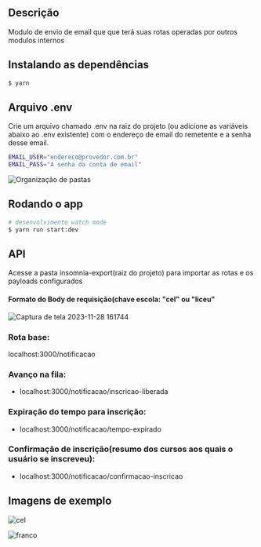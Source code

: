 ## Descrição

Modulo de envio de email que que terá suas rotas operadas por outros modulos internos

## Instalando as dependências

```bash
$ yarn
```

## Arquivo .env

Crie um arquivo chamado .env na raiz do projeto (ou adicione as variáveis abaixo ao .env existente) com o endereço de email do remetente e a senha desse email.

```bash
EMAIL_USER="endereco@provedor.com.br"
EMAIL_PASS="A senha da conta de email"
```

![Organização de pastas](https://github.com/Jorge-William/notificacao-via-email/assets/19416864/190c8e01-a993-4da8-8bff-651df88180ee)

## Rodando o app

```bash
# desenvolvimento watch mode
$ yarn run start:dev
```

## API

Acesse a pasta insomnia-export(raiz do projeto) para importar as rotas e os payloads configurados

#### Formato do Body de requisição(chave escola: "cel" ou "liceu"

![Captura de tela 2023-11-28 161744](https://github.com/Centro-Educacional-da-Lagoa/notificacao-via-email-atividades-extra/assets/19416864/4304ef50-68e0-48ff-bb5c-2cfe43d45a5c)


### Rota base:

localhost:3000/notificacao

### Avanço na fila:

- localhost:3000/notificacao/inscricao-liberada

### Expiração do tempo para inscrição:

- localhost:3000/notificacao/tempo-expirado

### Confirmação de inscrição(resumo dos cursos aos quais o usuário se inscreveu):

- localhost:3000/notificacao/confirmacao-inscricao


## Imagens de exemplo

![cel](https://github.com/Jorge-William/notificacao-via-email/assets/19416864/c336e3bc-d3b2-486e-963a-847e96131919)

![franco](https://github.com/Jorge-William/notificacao-via-email/assets/19416864/d56173f7-b730-4b97-9111-8cbd1308a6da)

